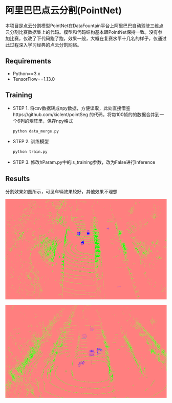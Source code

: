 # 阿里巴巴点云分割(PointNet)

本项目是点云分割模型PointNet在DataFountain平台上阿里巴巴自动驾驶三维点云分割比赛数据集上的代码。模型和代码结构基本跟PointNet保持一致。没有参加比赛，仅改了下代码跑了跑，效果一般，大概在复赛水平十几名的样子，仅通过此过程深入学习经典的点云分割网络。

## Requirements

* Python==3.x
* TensorFlow==1.13.0

## Training

- STEP 1. 将csv数据转成npy数据，方便读取，此处直接借鉴https://github.com/kiclent/pointSeg 的代码，将每100帧的的数据合并到一个6列的矩阵里，保存npy格式

  ```python
  python data_merge.py
  ```

- STEP 2. 训练模型

  ```python
  python train.py
  ```

- STEP 3. 修改hParam.py中的is_training参数，改为False进行Inference

## Results

分割效果如图所示，可见车辆效果较好，其他效果不理想

![阿里PointNet结果2](https://github.com/Summit11/PointNet_AliData/blob/master/img/res1.png)



![阿里PointNet数据集结果](https://github.com/Summit11/PointNet_AliData/blob/master/img/res2.png)
